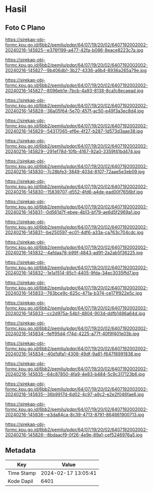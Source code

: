 # Hasil

## Foto C Plano

https://sirekap-obj-formc.kpu.go.id/6bb2/pemilu/pdpr/64/07/19/20/02/6407192002002-20240216-145825--e376f199-a477-42fa-b086-8eace8223c7a.jpg

https://sirekap-obj-formc.kpu.go.id/6bb2/pemilu/pdpr/64/07/19/20/02/6407192002002-20240216-145827--9b406db1-3b27-4336-a9b4-8936a265a79e.jpg

https://sirekap-obj-formc.kpu.go.id/6bb2/pemilu/pdpr/64/07/19/20/02/6407192002002-20240216-145827--8096eb1e-7bcb-4a93-8138-8ca1c8ecaead.jpg

https://sirekap-obj-formc.kpu.go.id/6bb2/pemilu/pdpr/64/07/19/20/02/6407192002002-20240216-145828--36a05f64-5e70-457f-ac50-e49f3a3ec8d4.jpg

https://sirekap-obj-formc.kpu.go.id/6bb2/pemilu/pdpr/64/07/19/20/02/6407192002002-20240216-145829--54317065-ef6e-4f27-b287-1d573d3aae38.jpg

https://sirekap-obj-formc.kpu.go.id/6bb2/pemilu/pdpr/64/07/19/20/02/6407192002002-20240216-145829--291ef78d-10fb-4167-92a0-3359f41bd474.jpg

https://sirekap-obj-formc.kpu.go.id/6bb2/pemilu/pdpr/64/07/19/20/02/6407192002002-20240216-145830--7c28bfe3-3849-403d-8107-72aae5e3eb09.jpg

https://sirekap-obj-formc.kpu.go.id/6bb2/pemilu/pdpr/64/07/19/20/02/6407192002002-20240216-145830--15839707-d552-4fd6-a4de-ead00f7656bf.jpg

https://sirekap-obj-formc.kpu.go.id/6bb2/pemilu/pdpr/64/07/19/20/02/6407192002002-20240216-145831--0d561d7f-ebee-4b13-bf79-ae6d5f2969a1.jpg

https://sirekap-obj-formc.kpu.go.id/6bb2/pemilu/pdpr/64/07/19/20/02/6407192002002-20240216-145831--be250597-ec01-4df6-a33a-ca763c704cdc.jpg

https://sirekap-obj-formc.kpu.go.id/6bb2/pemilu/pdpr/64/07/19/20/02/6407192002002-20240216-145832--4afdaa78-b99f-4843-ad91-2a2ab5f36225.jpg

https://sirekap-obj-formc.kpu.go.id/6bb2/pemilu/pdpr/64/07/19/20/02/6407192002002-20240216-145832--1e1a1514-85c1-4405-9fda-34ec3035ffd7.jpg

https://sirekap-obj-formc.kpu.go.id/6bb2/pemilu/pdpr/64/07/19/20/02/6407192002002-20240216-145833--763bce9c-625c-471a-b374-ce171f922e5c.jpg

https://sirekap-obj-formc.kpu.go.id/6bb2/pemilu/pdpr/64/07/19/20/02/6407192002002-20240216-145833--cc2d975a-54b1-4804-903d-ddfb1486a64d.jpg

https://sirekap-obj-formc.kpu.go.id/6bb2/pemilu/pdpr/64/07/19/20/02/6407192002002-20240216-145834--feff95d4-f74d-4225-a77f-40f9f401e03b.jpg

https://sirekap-obj-formc.kpu.go.id/6bb2/pemilu/pdpr/64/07/19/20/02/6407192002002-20240216-145834--40d1dfa1-4308-49df-9a81-f647f8991838.jpg

https://sirekap-obj-formc.kpu.go.id/6bb2/pemilu/pdpr/64/07/19/20/02/6407192002002-20240216-145835--64c87850-4fa9-4e83-b484-5c9c317123b6.jpg

https://sirekap-obj-formc.kpu.go.id/6bb2/pemilu/pdpr/64/07/19/20/02/6407192002002-20240216-145835--36b9917d-6d02-4c97-a9c2-e2e2f046fae6.jpg

https://sirekap-obj-formc.kpu.go.id/6bb2/pemilu/pdpr/64/07/19/20/02/6407192002002-20240216-145836--e3da84ca-8c39-4713-8791-864861900713.jpg

https://sirekap-obj-formc.kpu.go.id/6bb2/pemilu/pdpr/64/07/19/20/02/6407192002002-20240216-145826--8bdaacf9-0f26-4e9e-89a1-cef5246976a5.jpg


## Metadata

| Key        | Value               |
| ---------- | ------------------- |
| Time Stamp | 2024-02-17 13:05:41 |
| Kode Dapil | 6401                |



